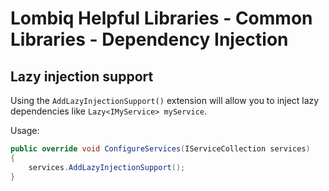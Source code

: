 # Lombiq Helpful Libraries - Common Libraries - Dependency Injection

## Lazy injection support

Using the `AddLazyInjectionSupport()` extension will allow you to inject lazy dependencies like `Lazy<IMyService> myService`.

Usage:

```csharp
public override void ConfigureServices(IServiceCollection services)
{
    services.AddLazyInjectionSupport();
}
```
